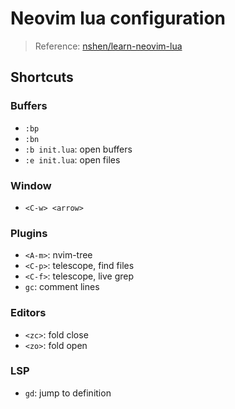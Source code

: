 # Neovim lua configuration

> Reference: [nshen/learn-neovim-lua](https://github.com/nshen/learn-neovim-lua/tree/main)

## Shortcuts

### Buffers

- `:bp`
- `:bn`
- `:b init.lua`: open buffers
- `:e init.lua`: open files

### Window

- `<C-w> <arrow>`

### Plugins

- `<A-m>`: nvim-tree
- `<C-p>`: telescope, find files
- `<C-f>`: telescope, live grep
- `gc`: comment lines

### Editors

- `<zc>`: fold close
- `<zo>`: fold open

### LSP

- `gd`: jump to definition

